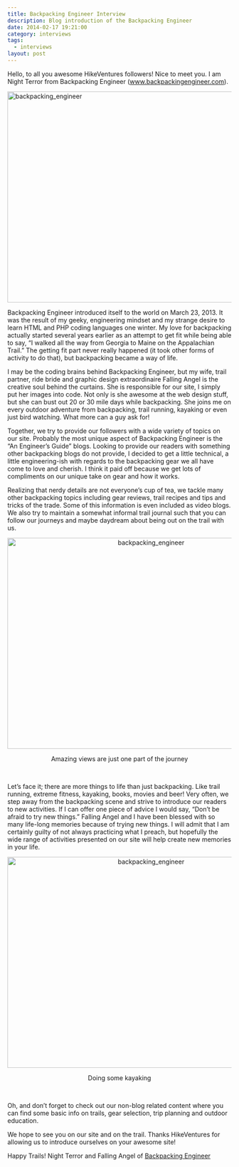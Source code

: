 ```yaml
---
title: Backpacking Engineer Interview
description: Blog introduction of the Backpacking Engineer
date: 2014-02-17 19:21:00
category: interviews
tags: 
  - interviews
layout: post
---
```

Hello, to all you awesome HikeVentures followers! Nice to meet you. I am Night Terror from Backpacking Engineer (<a href="http://www.backpackingengineer.com">www.backpackingengineer.com</a>). 

<img src="http://farm8.staticflickr.com/7405/12593164655_fa8444a6d8_o.jpg" width="630" height="474" alt="backpacking_engineer">
<!--more--><br>

Backpacking Engineer introduced itself to the world on March 23, 2013. It was the result of my geeky, engineering mindset and my strange desire to learn HTML and PHP coding languages one winter. My love for backpacking actually started several years earlier as an attempt to get fit while being able to say, “I walked all the way from Georgia to Maine on the Appalachian Trail.” The getting fit part never really happened (it took other forms of activity to do that), but backpacking became a way of life.

I may be the coding brains behind Backpacking Engineer, but my wife, trail partner, ride bride and graphic design extraordinaire Falling Angel is the creative soul behind the curtains. She is responsible for our site, I simply put her images into code. Not only is she awesome at the web design stuff, but she can bust out 20 or 30 mile days while backpacking. She joins me on every outdoor adventure from backpacking, trail running, kayaking or even just bird watching. What more can a guy ask for!

Together, we try to provide our followers with a wide variety of topics on our site. Probably the most unique aspect of Backpacking Engineer is the “An Engineer’s Guide” blogs. Looking to provide our readers with something other backpacking blogs do not provide, I decided to get a little technical, a little engineering-ish with regards to the backpacking gear we all have come to love and cherish. I think it paid off because we get lots of compliments on our unique take on gear and how it works.

Realizing that nerdy details are not everyone’s cup of tea, we tackle many other backpacking topics including gear reviews, trail recipes and tips and tricks of the trade. Some of this information is even included as video blogs. We also try to maintain a somewhat informal trail journal such that you can follow our journeys and maybe daydream about being out on the trail with us.

<center><img src="http://farm8.staticflickr.com/7317/12593605464_6aae8a8c1a_o.jpg" width="630" height="474" alt="backpacking_engineer"><br>

Amazing views are just one part of the journey</center><br>

Let’s face it; there are more things to life than just backpacking. Like trail running, extreme fitness, kayaking, books, movies and beer! Very often, we step away from the backpacking scene and strive to introduce our readers to new activities. If I can offer one piece of advice I would say, “Don’t be afraid to try new things.” Falling Angel and I have been blessed with so many life-long memories because of trying new things. I will admit that I am certainly guilty of not always practicing what I preach, but hopefully the wide range of activities presented on our site will help create new memories in your life.

<center><img src="http://farm8.staticflickr.com/7326/12593605994_8cd854f4a7_o.jpg" width="630" height="474" alt="backpacking_engineer"><br>

Doing some kayaking</center><br>

Oh, and don’t forget to check out our non-blog related content where you can find some basic info on trails, gear selection, trip planning and outdoor education. 

We hope to see you on our site and on the trail. Thanks HikeVentures for allowing us to introduce ourselves on your awesome site!

Happy Trails!
Night Terror and Falling Angel of <a href="http://www.backpackingengineer.com" target="_blank">Backpacking Engineer</a>
